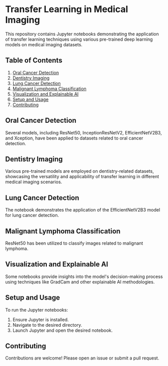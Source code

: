 
# Transfer Learning in Medical Imaging

This repository contains Jupyter notebooks demonstrating the application of transfer learning techniques using various pre-trained deep learning models on medical imaging datasets.

## Table of Contents
1. [Oral Cancer Detection](#oral-cancer-detection)
2. [Dentistry Imaging](#dentistry-imaging)
3. [Lung Cancer Detection](#lung-cancer-detection)
4. [Malignant Lymphoma Classification](#malignant-lymphoma-classification)
5. [Visualization and Explainable AI](#visualization-and-explainable-ai)
6. [Setup and Usage](#setup-and-usage)
7. [Contributing](#contributing)

## Oral Cancer Detection

Several models, including ResNet50, InceptionResNetV2, EfficientNetV2B3, and Xception, have been applied to datasets related to oral cancer detection.

## Dentistry Imaging

Various pre-trained models are employed on dentistry-related datasets, showcasing the versatility and applicability of transfer learning in different medical imaging scenarios.

## Lung Cancer Detection

The notebook demonstrates the application of the EfficientNetV2B3 model for lung cancer detection.

## Malignant Lymphoma Classification

ResNet50 has been utilized to classify images related to malignant lymphoma.

## Visualization and Explainable AI

Some notebooks provide insights into the model's decision-making process using techniques like GradCam and other explainable AI methodologies.

## Setup and Usage

To run the Jupyter notebooks:

1. Ensure Jupyter is installed.
2. Navigate to the desired directory.
3. Launch Jupyter and open the desired notebook.

## Contributing

Contributions are welcome! Please open an issue or submit a pull request.
